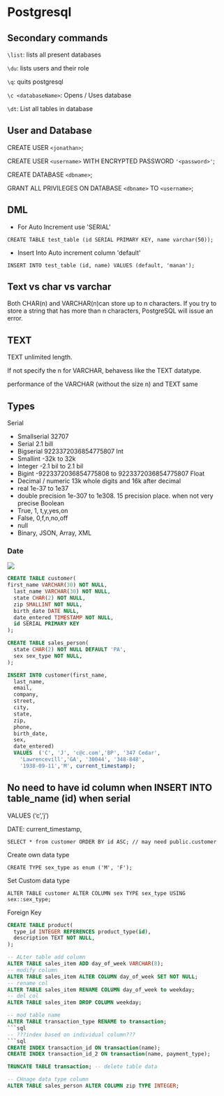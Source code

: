 # Postgresql

## Secondary commands
`\list`: lists all present databases

`\du`: lists users and their role

`\q`: quits postgresql 
 
`\c <databaseName>`: Opens / Uses database 

`\dt`: List all tables in database

## User and Database

CREATE USER `<jonathan>`;

CREATE USER `<username>` WITH ENCRYPTED PASSWORD `'<password>'`;

CREATE DATABASE `<dbname>`;

GRANT ALL PRIVILEGES ON DATABASE `<dbname>` TO `<username>`;


## DML
* For Auto Increment use 'SERIAL'

`CREATE TABLE test_table (id SERIAL PRIMARY KEY, name varchar(50));`
* Insert Into Auto increment column 'default'

`INSERT INTO test_table (id, name) VALUES (default, 'manan');`

## Text vs char vs varchar

Both CHAR(n) and VARCHAR(n)can store up to n characters. If you try to store a string that has more than n characters, PostgreSQL will issue an error.

## TEXT

TEXT unlimited length.

If not specify the n for VARCHAR, behavess like the TEXT datatype.

performance of the VARCHAR (without the size n) and TEXT same

## Types

Serial

- Smallserial 32707
- Serial 2.1 bill
- Bigserial 9223372036854775807
  Int
- Smallint -32k to 32k
- Integer -2.1 bil to 2.1 bil
- Bigint -9223372036854775808 to 9223372036854775807
  Float
- Decimal / numeric 13k whole digits and 16k after decimal
- real 1e-37 to 1e37
- double precision 1e-307 to 1e308. 15 precision place. when not very precise
  Boolean
- True, 1, t,y,yes,on
- False, 0,f,n,no,off
- null
- Binary, JSON, Array, XML

### Date

<img src="../_images/postgres-date-time.png">

```sql
CREATE TABLE customer(
first_name VARCHAR(30) NOT NULL,
  last_name VARCHAR(30) NOT NULL,
  state CHAR(2) NOT NULL,
  zip SMALLINT NOT NULL,
  birth_date DATE NULL,
  date_entered TIMESTAMP NOT NULL,
  id SERIAL PRIMARY KEY
);
```

```sql
CREATE TABLE sales_person(
  state CHAR(2) NOT NULL DEFAULT 'PA',
  sex sex_type NOT NULL,
);
```

```sql
INSERT INTO customer(first_name,
  last_name,
  email,
  company,
  street,
  city,
  state,
  zip,
  phone,
  birth_date,
  sex,
  date_entered)
  VALUES  ('C', 'J', 'c@c.com','BP', '347 Cedar',
    'Lawrencevill','GA', '30044', '348-848',
    '1938-09-11','M', current_timestamp);
```

## No need to have id column when INSERT INTO table_name (id) when serial

VALUES (‘c’,’j’)

DATE: current_timestamp,

`SELECT * from customer ORDER BY id ASC; // may need public.customer`

Create own data type

`CREATE TYPE sex_type as enum ('M', 'F');`

Set Custom data type

`ALTER TABLE customer ALTER COLUMN sex TYPE sex_type USING sex::sex_type;`

Foreign Key

```sql
CREATE TABLE product(
  type_id INTEGER REFERENCES product_type(id),
  description TEXT NOT NULL,
);
```

```sql
-- ALter table add column
ALTER TABLE sales_item ADD day_of_week VARCHAR(8);
-- modify column
ALTER TABLE sales_item ALTER COLUMN day_of_week SET NOT NULL;
-- rename col
ALTER TABLE sales_item RENAME COLUMN day_of_week to weekday;
-- del col
ALTER TABLE sales_item DROP COLUMN weekday;
```

````sql
-- mod table name
ALTER TABLE transaction_type RENAME to transaction;
```sql
-- ???index based on individual column???
```sql
CREATE INDEX transaction_id ON transaction(name);
CREATE INDEX transaction_id_2 ON transaction(name, payment_type);
````

```sql
TRUNCATE TABLE transaction; -- delete table data

-- CHnage data type column
ALTER TABLE sales_person ALTER COLUMN zip TYPE INTEGER;
```
